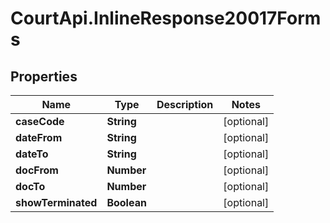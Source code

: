 # CourtApi.InlineResponse20017Forms

## Properties
Name | Type | Description | Notes
------------ | ------------- | ------------- | -------------
**caseCode** | **String** |  | [optional] 
**dateFrom** | **String** |  | [optional] 
**dateTo** | **String** |  | [optional] 
**docFrom** | **Number** |  | [optional] 
**docTo** | **Number** |  | [optional] 
**showTerminated** | **Boolean** |  | [optional] 


